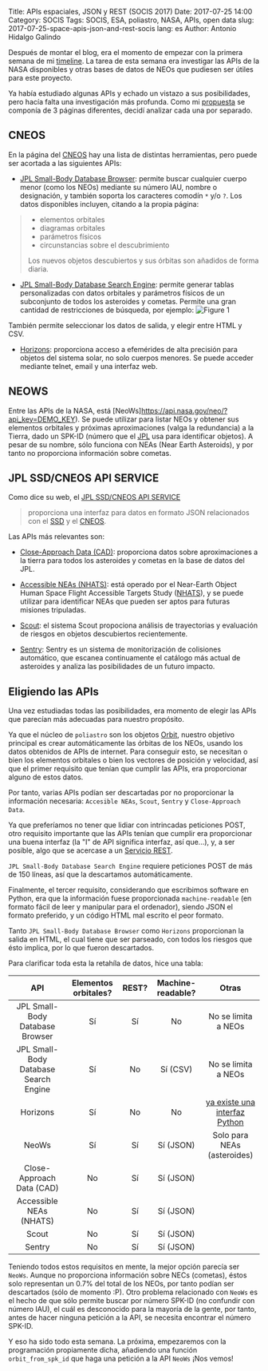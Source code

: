 Title: APIs espaciales, JSON y REST (SOCIS 2017)
Date: 2017-07-25 14:00
Category: SOCIS
Tags: SOCIS, ESA, poliastro, NASA, APIs, open data
slug: 2017-07-25-space-apis-json-and-rest-socis
lang: es
Author: Antonio Hidalgo Galindo

Después de montar el blog, era el momento de empezar con la primera semana de mi [timeline](https://github.com/poliastro/poliastro/wiki/SOCIS-2017-Antonio-Hidalgo#timeline). La tarea de esta semana era investigar las APIs de la NASA disponibles y otras bases de datos de NEOs que pudiesen ser útiles para este proyecto.

Ya había estudiado algunas APIs y echado un vistazo a sus posibilidades, pero hacía falta una investigación más profunda. Como mi [propuesta](https://github.com/poliastro/poliastro/wiki/SOCIS-2017-Antonio-Hidalgo#proposal) se componía de 3 páginas diferentes, decidí analizar cada una por separado.

## CNEOS
En la página del [CNEOS](https://cneos.jpl.nasa.gov/orbits/) hay una lista de distintas herramientas, pero puede ser acortada a las siguientes APIs:

* [JPL Small-Body Database Browser](https://ssd.jpl.nasa.gov/sbdb.cgi): permite buscar cualquier cuerpo menor (como los NEOs) mediante su número IAU, nombre o designación, y también soporta los caracteres comodín `*` y/o `?`. Los datos disponibles incluyen, citando a la propia página:
> * elementos orbitales
> * diagramas orbitales
> * parámetros físicos
> * circunstancias sobre el descubrimiento
>
> Los nuevos objetos descubiertos y sus órbitas son añadidos de forma diaria.

* [JPL Small-Body Database Search Engine](https://ssd.jpl.nasa.gov/sbdb_query.cgi): permite generar tablas personalizadas con datos orbitales y parámetros físicos de un subconjunto de todos los asteroides y cometas. Permite una gran cantidad de restricciones de búsqueda, por ejemplo:
![Figure 1]({filename}/images/sbdb_constraints.jpg "Figure 1")

También permite seleccionar los datos de salida, y elegir entre HTML y CSV.

* [Horizons](https://ssd.jpl.nasa.gov/?horizons): proporciona acceso a efemérides de alta precisión para objetos del sistema solar, no solo cuerpos menores. Se puede acceder mediante telnet, email y una interfaz web.

## NEOWS
Entre las APIs de la NASA, está [NeoWs]https://api.nasa.gov/neo/?api_key=DEMO_KEY). Se puede utilizar para listar NEOs y obtener sus elementos orbitales y próximas aproximaciones (valga la redundancia) a la Tierra, dado un SPK-ID (número que el [JPL](https://www.jpl.nasa.gov/) usa para identificar objetos). A pesar de su nombre, sólo funciona con NEAs (Near Earth Asteroids), y por tanto no proporciona información sobre cometas.

## JPL SSD/CNEOS API SERVICE
Como dice su web, el [JPL SSD/CNEOS API SERVICE](https://ssd-api.jpl.nasa.gov/)
> proporciona una interfaz para datos en formato JSON relacionados con el [SSD](https://ssd.jpl.nasa.gov/) y el [CNEOS](https://cneos.jpl.nasa.gov/).

Las APIs más relevantes son:

* [Close-Approach Data (CAD)](https://ssd-api.jpl.nasa.gov/doc/cad.html): proporciona datos sobre aproximaciones a la tierra para todos los asteroides y cometas en la base de datos del JPL.

* [Accessible NEAs (NHATS)](https://cneos.jpl.nasa.gov/nhats/): está operado por el Near-Earth Object Human Space Flight Accessible Targets Study ([NHATS](https://cneos.jpl.nasa.gov/nhats/intro.html)), y se puede utilizar para identificar NEAs que pueden ser aptos para futuras misiones tripuladas.

* [Scout](https://ssd-api.jpl.nasa.gov/doc/scout.html): el sistema Scout propociona análisis de trayectorias y evaluación de riesgos en objetos descubiertos recientemente.

* [Sentry](https://cneos.jpl.nasa.gov/sentry/): Sentry es un sistema de monitorización de colisiones automático, que escanea continuamente el catálogo más actual de asteroides y analiza las posibilidades de un futuro impacto.

## Eligiendo las APIs
Una vez estudiadas todas las posibilidades, era momento de elegir las APIs que parecían más adecuadas para nuestro propósito.

Ya que el núcleo de `poliastro` son los objetos [Orbit](https://poliastro.readthedocs.io/en/latest/api.html#poliastro.twobody.orbit.Orbit), nuestro objetivo principal es crear automáticamente las órbitas de los NEOs, usando los datos obtenidos de APIs de internet. Para conseguir esto, se necesitan o bien los elementos orbitales o bien los vectores de posición y velocidad, así que el primer requisito que tenían que cumplir las APIs, era proporcionar alguno de estos datos.

Por tanto, varias APIs podían ser descartadas por no proporcionar la información necesaria: `Accesible NEAs`, `Scout`, `Sentry` y `Close-Approach Data`.

Ya que preferíamos no tener que lidiar con intrincadas peticiones POST, otro requisito importante que las APIs tenían que cumplir era proporcionar una buena interfaz (la "I" de API significa interfaz, así que...), y, a ser posible, algo que se acercase a un [Servicio REST](https://es.wikipedia.org/wiki/Transferencia_de_Estado_Representacional).

`JPL Small-Body Database Search Engine` requiere peticiones POST de más de 150 líneas, así que la descartamos automáticamente.

Finalmente, el tercer requisito, considerando que escribimos software en Python, era que la información fuese proporcionada `machine-readable` (en formato fácil de leer y manipular para el ordenador), siendo JSON el formato preferido, y un código HTML mal escrito el peor formato.

Tanto `JPL Small-Body Database Browser` como `Horizons` proporcionan la salida en HTML, el cual tiene que ser parseado, con todos los riesgos que ésto implica, por lo que fueron descartados.

Para clarificar toda esta la retahíla de datos, hice una tabla:


|                  API                  | Elementos orbitales? | REST? | Machine-readable? |              Otras              |
|:-------------------------------------:|:--------------------:|:-----:|:-----------------:|:-------------------------------:|
|    JPL Small-Body Database Browser    |          Sí          |   Sí  |         No        |       No se limita a NEOs       |
| JPL Small-Body Database Search Engine |          Sí          |   No  |      Sí (CSV)     |       No se limita a NEOs       |
|                Horizons               |          Sí          |   No  |         No        | [ya existe una interfaz Python] |
|                 NeoWs                 |          Sí          |   Sí  |     Sí (JSON)     |   Solo para NEAs (asteroides)   |
|       Close-Approach Data (CAD)       |          No          |   Sí  |     Sí (JSON)     |                                 |
|        Accessible NEAs (NHATS)        |          No          |   Sí  |     Sí (JSON)     |                                 |
|                 Scout                 |          No          |   Sí  |     Sí (JSON)     |                                 |
|                 Sentry                |          No          |   Sí  |     Sí (JSON)     |                                 |
[ya existe una interfaz Python]: https://github.com/mommermi/callhorizons

Teniendo todos estos requisitos en mente, la mejor opción parecía ser `NeoWs`. Aunque no proporciona información sobre NECs (cometas), éstos solo representan un 0.7% del total de los NEOs, por tanto podían ser descartados (sólo de momento :P). Otro problema relacionado con `NeoWs` es el hecho de que sólo permite buscar por número SPK-ID (no confundir con número IAU), el cuál es desconocido para la mayoría de la gente, por tanto, antes de hacer ninguna petición a la API, se necesita encontrar el número SPK-ID.

Y eso ha sido todo esta semana. La próxima, empezaremos con la programación propiamente dicha, añadiendo una función `orbit_from_spk_id` que haga una petición a la API `NeoWs` ¡Nos vemos!